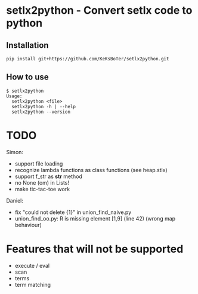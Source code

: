 # setlx2python - Convert setlx code to python

## Installation
```
pip install git+https://github.com/KeKsBoTer/setlx2python.git
```

## How to use
```
$ setlx2python
Usage:
  setlx2python <file>
  setlx2python -h | --help
  setlx2python --version
```
# TODO
Simon:
- support file loading
- recognize lambda functions as class functions (see heap.stlx)
- support f_str as __str__ method
- no None (om) in Lists!
- make tic-tac-toe work

Daniel:
- fix "could not delete {1}" in union_find_naive.py
- union_find_oo.py: R is missing element [1,9] (line 42) (wrong map behaviour)

# Features that will not be supported
- execute / eval
- scan
- terms
- term matching